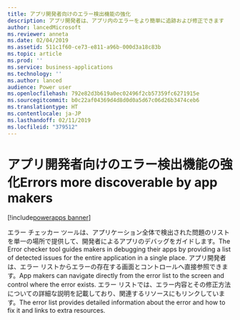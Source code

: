 ```yaml
---
title: アプリ開発者向けのエラー検出機能の強化
description: アプリ開発者は、アプリ内のエラーをより簡単に追跡および修正できます
author: lancedMicrosoft
ms.reviewer: anneta
ms.date: 02/04/2019
ms.assetid: 511c1f60-ce73-e811-a96b-000d3a18c83b
ms.topic: article
ms.prod: ''
ms.service: business-applications
ms.technology: ''
ms.author: lanced
audience: Power user
ms.openlocfilehash: 792e82d3b619a0ec02496f2cb57359fc6271915e
ms.sourcegitcommit: b0c22af04369d4d8d0d0a5d67c06d26b3474ceb6
ms.translationtype: HT
ms.contentlocale: ja-JP
ms.lasthandoff: 02/11/2019
ms.locfileid: "379512"
---
```

# <a name="errors-more-discoverable-by-app-makers"></a><span data-ttu-id="adedf-103">アプリ開発者向けのエラー検出機能の強化</span><span class="sxs-lookup"><span data-stu-id="adedf-103">Errors more discoverable by app makers</span></span>


[!include[powerapps banner](../includes/powerapps.md)]

<span data-ttu-id="adedf-104">エラー チェッカー ツールは、アプリケーション全体で検出された問題のリストを単一の場所で提供して、開発者によるアプリのデバッグをガイドします。</span><span class="sxs-lookup"><span data-stu-id="adedf-104">The Error checker tool guides makers in debugging their apps by providing a list of detected issues for the entire application in a single place.</span></span> <span data-ttu-id="adedf-105">アプリ開発者は、エラー リストからエラーの存在する画面とコントロールへ直接参照できます。</span><span class="sxs-lookup"><span data-stu-id="adedf-105">App makers can navigate directly from the error list to the screen and control where the error exists.</span></span> <span data-ttu-id="adedf-106">エラー リストでは、エラー内容とその修正方法についての詳細な説明を記載しており、関連するリソースにもリンクしています。</span><span class="sxs-lookup"><span data-stu-id="adedf-106">The error list provides detailed information about the error and how to fix it and links to extra resources.</span></span>